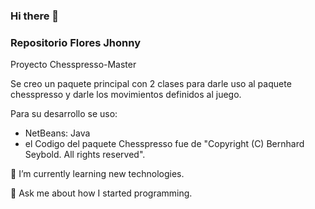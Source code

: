 ### Hi there 👋
### Repositorio Flores Jhonny

Proyecto Chesspresso-Master

Se creo un paquete principal con 2 clases para darle uso al paquete chesspresso y darle los movimientos definidos al juego.

Para su desarrollo se uso:

- NetBeans: Java
- el Codigo del paquete Chesspresso fue de "Copyright (C) Bernhard Seybold. All rights reserved".

🌱 I’m currently learning new technologies.

💬 Ask me about how I started programming.

